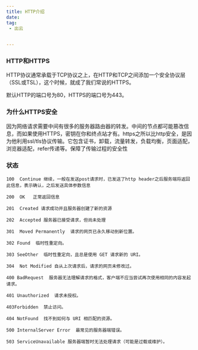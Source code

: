```yaml
---
title: HTTP介绍
date:
tag:
 - 出云

 
---
```

<!-- 引言（简介） -->
<!--more-->

<!-- 详细内容 -->
### HTTP和HTTPS

HTTP协议通常承载于TCP协议之上，在HTTP和TCP之间添加一个安全协议层（SSL或TSL），这个时候，就成了我们常说的HTTPS。

默认HTTP的端口号为80，HTTPS的端口号为443。

### 为什么HTTPS安全

因为网络请求需要中间有很多的服务器路由器的转发。中间的节点都可能篡改信息，而如果使用HTTPS，密钥在你和终点站才有。https之所以比http安全，是因为他利用ssl/tls协议传输。它包含证书，卸载，流量转发，负载均衡，页面适配，浏览器适配，refer传递等。保障了传输过程的安全性


### 状态
    100  Continue 继续，一般在发送post请求时，已发送了http header之后服务端将返回此信息，表示确认，之后发送具体参数信息

    200  OK   正常返回信息

    201  Created 请求成功并且服务器创建了新的资源

    202  Accepted 服务器已接受请求，但尚未处理

    301  Moved Permanently  请求的网页已永久移动到新位置。

    302 Found  临时性重定向。

    303 SeeOther  临时性重定向，且总是使用 GET 请求新的 URI。

    304  Not Modified 自从上次请求后，请求的网页未修改过。

    400 BadRequest  服务器无法理解请求的格式，客户端不应当尝试再次使用相同的内容发起请求。

    401 Unauthorized  请求未授权。

    403Forbidden  禁止访问。

    404 NotFound  找不到如何与 URI 相匹配的资源。

    500 InternalServer Error  最常见的服务器端错误。

    503 ServiceUnavailable 服务器端暂时无法处理请求（可能是过载或维护）。